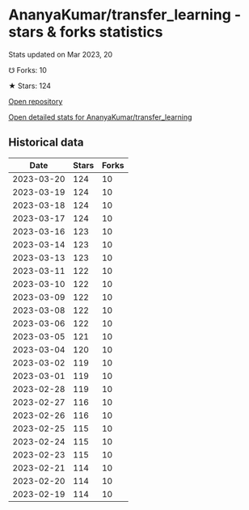 # AnanyaKumar/transfer_learning - stars & forks statistics

Stats updated on Mar 2023, 20

☋ Forks: 10

★ Stars: 124

[Open repository](https://github.com/AnanyaKumar/transfer_learning)

[Open detailed stats for AnanyaKumar/transfer_learning](https://reviewgithub.com/rep/AnanyaKumar/transfer_learning)

## Historical data
| Date | Stars | Forks |
|------|-------|-------|
| 2023-03-20 | 124 | 10 | 
| 2023-03-19 | 124 | 10 | 
| 2023-03-18 | 124 | 10 | 
| 2023-03-17 | 124 | 10 | 
| 2023-03-16 | 123 | 10 | 
| 2023-03-14 | 123 | 10 | 
| 2023-03-13 | 123 | 10 | 
| 2023-03-11 | 122 | 10 | 
| 2023-03-10 | 122 | 10 | 
| 2023-03-09 | 122 | 10 | 
| 2023-03-08 | 122 | 10 | 
| 2023-03-06 | 122 | 10 | 
| 2023-03-05 | 121 | 10 | 
| 2023-03-04 | 120 | 10 | 
| 2023-03-02 | 119 | 10 | 
| 2023-03-01 | 119 | 10 | 
| 2023-02-28 | 119 | 10 | 
| 2023-02-27 | 116 | 10 | 
| 2023-02-26 | 116 | 10 | 
| 2023-02-25 | 115 | 10 | 
| 2023-02-24 | 115 | 10 | 
| 2023-02-23 | 115 | 10 | 
| 2023-02-21 | 114 | 10 | 
| 2023-02-20 | 114 | 10 | 
| 2023-02-19 | 114 | 10 | 

